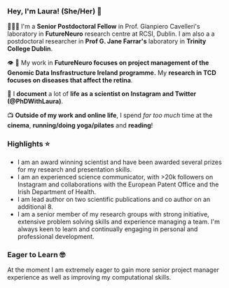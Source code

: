### Hey, I'm Laura! (She/Her) 👋



<!--
**lauraannewhelan/lauraannewhelan** is a ✨ _special_ ✨ repository because its `README.md` (this file) appears on your GitHub profile.

Here are some ideas to get you started:

- 🔭 I’m currently working on ...
- 🌱 I’m currently learning ...
- 👯 I’m looking to collaborate on ...
- 🤔 I’m looking for help with ...
- 💬 Ask me about ...
- 📫 How to reach me: ...
- 😄 Pronouns: ...
- ⚡ Fun fact: ...
-->
👩🏻‍🦰  I'm a <b>Senior Postdoctoral Fellow</b> in Prof. Gianpiero Cavelleri's laboratory in <b>FutureNeuro</b> research centre at RCSI, Dublin. I am also a a postdoctoral researcher in <b>Prof G. Jane Farrar's</b> laboratory in <b>Trinity College Dublin</b>.

👁 🧬  My work in <b>FutureNeuro focuses on project management of the Genomic Data Insfrastructure Ireland programme.</b> My <b>research in TCD focuses on diseases that affect the retina</b>. 


📸  I <b>document</b> a lot of <b>life as a scientist on Instagram and Twitter (@PhDWithLaura)</b>.

📺  <b>Outside of my work and online life</b>, I spend <i>far too much</i> time at the <b>cinema</b>, <b>running/doing yoga/pilates</b> and <b>reading</b>!


### Highlights ⭐️
* I am an award winning scientist and have been awarded several prizes for my research and presentation skills.
* I am an experienced science communicator, with >20k followers on Instagram and collaborations with the European Patent Office and the Irish Department of Health.
* I am lead author on two scientific publications and co author on an additional 8. 
* I am a senior member of my research groups with strong initiative, extensive problem solving skills and experience managing a team. I'm always keen to learn and continually engaging in personal and professional development.

### Eager to Learn 🤓
At the moment I am extremely eager to gain more senior project manager experience as well as improving my computational skills. 

